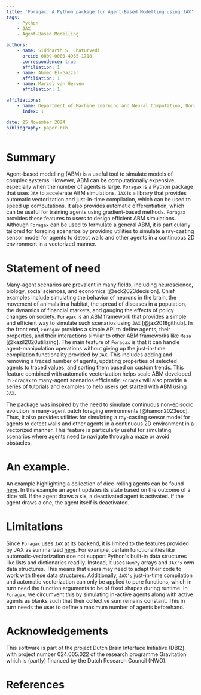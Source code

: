```yaml
---
title: 'Foragax: A Python package for Agent-Based Modelling using JAX'
tags:
    - Python
    - JAX
    - Agent-Based Modelling

authors:
    - name: Siddharth S. Chaturvedi
      orcid: 0009-0000-4965-1718
      correspondence: true
      affiliation: 1
    - name: Ahmed El-Gazzar
      affiliation: 1
    - name: Marcel van Gerven
      affiliation: 1

affiliations:
    - name: Department of Machine Learning and Neural Computation, Donders Institute for Brain, Cognition and Behaviour, Radboud University, Nijmegen, The Netherlands
      index: 1

date: 25 November 2024
bibliography: paper.bib
---
```

# Summary
Agent-based modelling (ABM) is a useful tool to simulate models of complex systems. However, ABM can be computationally expensive, especially when the number of agents is large. `Foragax` is a Python package that uses `JAX` to accelerate ABM simulations. `JAX` is a library that provides automatic vectorization and just-in-time compilation, which can be used to speed up computations. It also provides automatic differentiation, which can be useful for training agents using gradient-based methods. `Foragax` provides these features to users to design efficient ABM simulations. Although `Foragax` can be used to formulate a general ABM, it is particularly tailored for foraging scenarios by providing utilities to simulate a ray-casting sensor model for agents to detect walls and other agents in a continuous 2D environment in a vectorized manner.


# Statement of need

Many-agent scenarios are prevalent in many fields, including neuroscience, biology, social sciences, and economics [@eck2023decision]. Chief examples include simulating the behavior of neurons in the brain, the movement of animals in a habitat, the spread of diseases in a population, the dynamics of financial markets, and gauging the effects of policy changes on society. `Foragax` is an ABM framework that provides a simple and efficient way to simulate such scenarios using `JAX` [@jax2018github]. In the front end, `Foragax` provides a simple API to define agents, their properties, and their interactions similar to other ABM frameworks like `Mesa` [@kazil2020utilizing]. 
The main feature of `Foragax` is that it can handle agent-manipulation operations without giving up the just-in-time compilation functionality provided by `JAX`. This includes adding and removing a traced number of agents, updating properties of selected agents to traced values, and sorting them based on custom trends. This feature combined with automatic vectorization helps scale ABM developed in `Foragax` to many-agent scenarios efficiently. `Foragax` will also provide a series of tutorials and examples to help users get started with ABM using `JAX`.

The package was inspired by the need to simulate continuous non-episodic evolution in many-agent patch foraging environments [@hamon2023eco]. Thus, it also provides utilities for simulating a ray-casting sensor model for agents to detect walls and other agents in a continuous 2D environment in a vectorized manner. This feature is particularly useful for simulating scenarios where agents need to navigate through a maze or avoid obstacles.

# An example.
An example highlighting a collection of dice-rolling agents can be found [here](https://github.com/i-m-iron-man/Foragax/blob/main/examples/hello_world/hello_world.ipynb). In this example an agent updates its state based on the outcome of a dice roll. If the agent draws a six, a deactivated agent is activated. If the agent draws a one, the agent itself is deactivated.

# Limitations

Since `Foragax` uses `JAX` at its backend, it is limited to the features provided by JAX as summarized [here](https://jax.readthedocs.io/en/latest/notebooks/Common_Gotchas_in_JAX.html). For example, certain functionalities like automatic-vectorization doe not support Python's built-in data structures like lists and dictionaries readily. Instead, it uses `NumPy` arrays and `JAX's` own data structures. This means that users may need to adapt their code to work with these data structures. Additionally, `JAX's` just-in-time compilation and automatic vectorization can only be applied to pure functions, which in turn need the function arguments to be of fixed shapes during runtime. In `Foragax`, we circumvent this by simulating in-active agents along with active agents as blanks such that their collective sum remains constant. This in turn needs the user to define a maximum number of agents beforehand.


# Acknowledgements
This software is part of the project Dutch Brain Interface Initiative (DBI2) with project number 024.005.022 of the research programme Gravitation which is (partly) financed by the Dutch Research Council (NWO).

# References


    